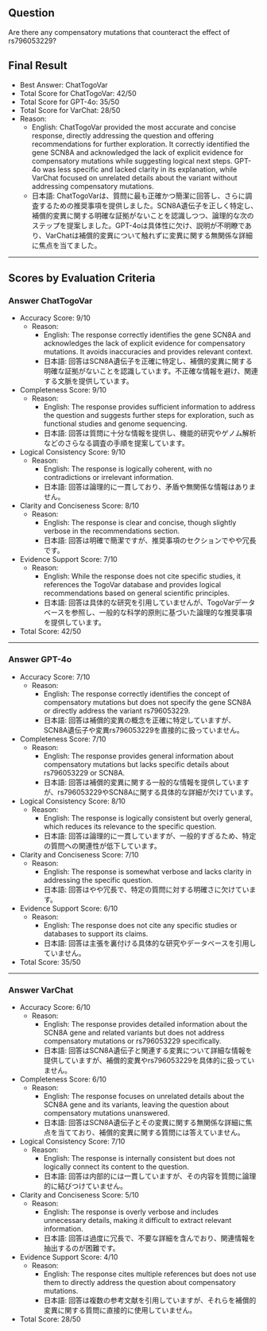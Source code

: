 ## Question

Are there any compensatory mutations that counteract the effect of rs796053229?

## Final Result

- Best Answer: ChatTogoVar
- Total Score for ChatTogoVar: 42/50
- Total Score for GPT-4o: 35/50
- Total Score for VarChat: 28/50
- Reason:
  - English: ChatTogoVar provided the most accurate and concise response, directly addressing the question and offering recommendations for further exploration. It correctly identified the gene SCN8A and acknowledged the lack of explicit evidence for compensatory mutations while suggesting logical next steps. GPT-4o was less specific and lacked clarity in its explanation, while VarChat focused on unrelated details about the variant without addressing compensatory mutations.
  - 日本語: ChatTogoVarは、質問に最も正確かつ簡潔に回答し、さらに調査するための推奨事項を提供しました。SCN8A遺伝子を正しく特定し、補償的変異に関する明確な証拠がないことを認識しつつ、論理的な次のステップを提案しました。GPT-4oは具体性に欠け、説明が不明瞭であり、VarChatは補償的変異について触れずに変異に関する無関係な詳細に焦点を当てました。

---

## Scores by Evaluation Criteria

### Answer ChatTogoVar
- Accuracy Score: 9/10
  - Reason: 
    - English: The response correctly identifies the gene SCN8A and acknowledges the lack of explicit evidence for compensatory mutations. It avoids inaccuracies and provides relevant context.
    - 日本語: 回答はSCN8A遺伝子を正確に特定し、補償的変異に関する明確な証拠がないことを認識しています。不正確な情報を避け、関連する文脈を提供しています。
- Completeness Score: 9/10
  - Reason: 
    - English: The response provides sufficient information to address the question and suggests further steps for exploration, such as functional studies and genome sequencing.
    - 日本語: 回答は質問に十分な情報を提供し、機能的研究やゲノム解析などのさらなる調査の手順を提案しています。
- Logical Consistency Score: 9/10
  - Reason: 
    - English: The response is logically coherent, with no contradictions or irrelevant information.
    - 日本語: 回答は論理的に一貫しており、矛盾や無関係な情報はありません。
- Clarity and Conciseness Score: 8/10
  - Reason: 
    - English: The response is clear and concise, though slightly verbose in the recommendations section.
    - 日本語: 回答は明確で簡潔ですが、推奨事項のセクションでやや冗長です。
- Evidence Support Score: 7/10
  - Reason: 
    - English: While the response does not cite specific studies, it references the TogoVar database and provides logical recommendations based on general scientific principles.
    - 日本語: 回答は具体的な研究を引用していませんが、TogoVarデータベースを参照し、一般的な科学的原則に基づいた論理的な推奨事項を提供しています。
- Total Score: 42/50

---

### Answer GPT-4o
- Accuracy Score: 7/10
  - Reason: 
    - English: The response correctly identifies the concept of compensatory mutations but does not specify the gene SCN8A or directly address the variant rs796053229.
    - 日本語: 回答は補償的変異の概念を正確に特定していますが、SCN8A遺伝子や変異rs796053229を直接的に扱っていません。
- Completeness Score: 7/10
  - Reason: 
    - English: The response provides general information about compensatory mutations but lacks specific details about rs796053229 or SCN8A.
    - 日本語: 回答は補償的変異に関する一般的な情報を提供していますが、rs796053229やSCN8Aに関する具体的な詳細が欠けています。
- Logical Consistency Score: 8/10
  - Reason: 
    - English: The response is logically consistent but overly general, which reduces its relevance to the specific question.
    - 日本語: 回答は論理的に一貫していますが、一般的すぎるため、特定の質問への関連性が低下しています。
- Clarity and Conciseness Score: 7/10
  - Reason: 
    - English: The response is somewhat verbose and lacks clarity in addressing the specific question.
    - 日本語: 回答はやや冗長で、特定の質問に対する明確さに欠けています。
- Evidence Support Score: 6/10
  - Reason: 
    - English: The response does not cite any specific studies or databases to support its claims.
    - 日本語: 回答は主張を裏付ける具体的な研究やデータベースを引用していません。
- Total Score: 35/50

---

### Answer VarChat
- Accuracy Score: 6/10
  - Reason: 
    - English: The response provides detailed information about the SCN8A gene and related variants but does not address compensatory mutations or rs796053229 specifically.
    - 日本語: 回答はSCN8A遺伝子と関連する変異について詳細な情報を提供していますが、補償的変異やrs796053229を具体的に扱っていません。
- Completeness Score: 6/10
  - Reason: 
    - English: The response focuses on unrelated details about the SCN8A gene and its variants, leaving the question about compensatory mutations unanswered.
    - 日本語: 回答はSCN8A遺伝子とその変異に関する無関係な詳細に焦点を当てており、補償的変異に関する質問には答えていません。
- Logical Consistency Score: 7/10
  - Reason: 
    - English: The response is internally consistent but does not logically connect its content to the question.
    - 日本語: 回答は内部的には一貫していますが、その内容を質問に論理的に結びつけていません。
- Clarity and Conciseness Score: 5/10
  - Reason: 
    - English: The response is overly verbose and includes unnecessary details, making it difficult to extract relevant information.
    - 日本語: 回答は過度に冗長で、不要な詳細を含んでおり、関連情報を抽出するのが困難です。
- Evidence Support Score: 4/10
  - Reason: 
    - English: The response cites multiple references but does not use them to directly address the question about compensatory mutations.
    - 日本語: 回答は複数の参考文献を引用していますが、それらを補償的変異に関する質問に直接的に使用していません。
- Total Score: 28/50